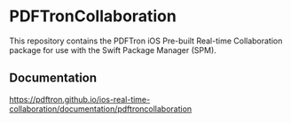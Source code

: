 # PDFTronCollaboration

This repository contains the PDFTron iOS Pre-built Real-time Collaboration package for use with the Swift Package Manager (SPM).

## Documentation

https://pdftron.github.io/ios-real-time-collaboration/documentation/pdftroncollaboration

